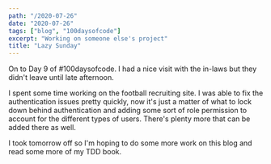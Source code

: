 ```yaml
---
path: "/2020-07-26"
date: "2020-07-26"
tags: ["blog", "100daysofcode"]
excerpt: "Working on someone else's project"
title: "Lazy Sunday"
---
```


On to Day 9 of #100daysofcode. I had a nice visit with the in-laws but they didn't leave until late afternoon. 

I spent some time working on the football recruiting site. I was able to fix the authentication issues pretty quickly, now it's just a matter of what to lock down behind authentication and adding some sort of role permission to account for the different types of users. There's plenty more that can be added there as well.

I took tomorrow off so I'm hoping to do some more work on this blog and read some more of my TDD book.

